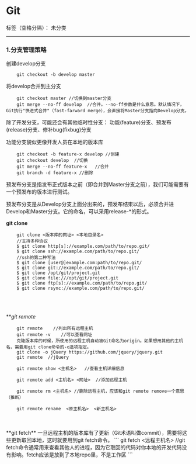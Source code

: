 ﻿# Git

标签（空格分隔）： 未分类

---

### 1.分支管理策略
创建develop分支
```shell
    git checkout -b develop master
```
将develop合并到主分支
```shell
    git checkout master //切换到master分支
    git merge --no-ff develop  //合并。--no-ff参数是什么意思。默认情况下，Git执行"快进式合并"（fast-farward merge），会直接将Master分支指向Develop分支。
```
除了开发分支，可能还会有其他临时性分支： 功能(feature)分支、预发布(release)分支、修补bug(fixbug)分支

功能分支貌似更像开发人员在本地的版本库
```shell
    git checkout -b feature-x develop //创建
    git checkout develop  //切换
    git merge --no-ff feature-x   //合并
    git branch -d feature-x //删除
```
 
 预发布分支是指发布正式版本之前（即合并到Master分支之前），我们可能需要有一个预发布的版本进行测试。


预发布分支是从Develop分支上面分出来的，预发布结束以后，必须合并进Develop和Master分支。它的命名，可以采用release-*的形式。


**git clone**
```
    git clone <版本库的网址> <本地目录名>
    //支持多种协议
    $ git clone http[s]://example.com/path/to/repo.git/
    $ git clone ssh://example.com/path/to/repo.git/  
    //ssh的第二种写法
    $ git clone [user@]example.com:path/to/repo.git/
    $ git clone git://example.com/path/to/repo.git/
    $ git clone /opt/git/project.git 
    $ git clone file:///opt/git/project.git
    $ git clone ftp[s]://example.com/path/to/repo.git/
    $ git clone rsync://example.com/path/to/repo.git/
```
<br>
<br>

***git remote*
```
    git remote    //列出所有远程主机
    git remote -v    //可以查看网址
    克隆版本库的时候，所使用的远程主机自动被Git命名为origin。如果想用其他的主机名，需要用git clone命令的-o选项指定。
    git clone -o jQuery https://github.com/jquery/jquery.git
    git remote  //jQuery
    
    git remote show <主机名>   //查看主机详细信息
    
    git remote add <主机名> <网址>  //添加远程主机
    
    git remote rm <主机名> //删除远程主机，应该和git remote remove一个意思（推断）
    
    git remote rename  <原主机名>  <新主机名>
```
<br>
<br>
**git fetch**
一旦远程主机的版本库有了更新（Git术语叫做commit），需要将这些更新取回本地，这时就要用到git fetch命令。
```
    git fetch <远程主机名>    
    //git fetch命令通常用来查看其他人的进程，因为它取回的代码对你本地的开发代码没有影响。fetch应该是放到了本地repo里，不是工作区
```